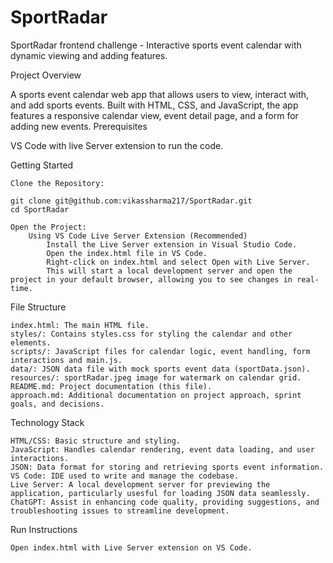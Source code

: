 # SportRadar
SportRadar frontend challenge - Interactive sports event calendar with dynamic viewing and adding features.

Project Overview

A sports event calendar web app that allows users to view, interact with, and add sports events. Built with HTML, CSS, and JavaScript, the app features a responsive calendar view, event detail page, and a form for adding new events.
Prerequisites

  VS Code with live Server extension to run the code.

Getting Started

    Clone the Repository:

    git clone git@github.com:vikassharma217/SportRadar.git
    cd SportRadar

    Open the Project:
        Using VS Code Live Server Extension (Recommended)
            Install the Live Server extension in Visual Studio Code.
            Open the index.html file in VS Code.
            Right-click on index.html and select Open with Live Server.
            This will start a local development server and open the project in your default browser, allowing you to see changes in real-time.

File Structure

    index.html: The main HTML file.
    styles/: Contains styles.css for styling the calendar and other elements.
    scripts/: JavaScript files for calendar logic, event handling, form interactions and main.js.
    data/: JSON data file with mock sports event data (sportData.json).
    resources/: sportRadar.jpeg image for watermark on calendar grid.
    README.md: Project documentation (this file).
    approach.md: Additional documentation on project approach, sprint goals, and decisions.

Technology Stack

    HTML/CSS: Basic structure and styling.
    JavaScript: Handles calendar rendering, event data loading, and user interactions.
    JSON: Data format for storing and retrieving sports event information.
    VS Code: IDE used to write and manage the codebase.
    Live Server: A local development server for previewing the application, particularly usesful for loading JSON data seamlessly.
    ChatGPT: Assist in enhancing code quality, providing suggestions, and troubleshooting issues to streamline development.

Run Instructions

    Open index.html with Live Server extension on VS Code.


